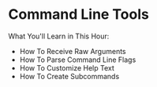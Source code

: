 # Command Line Tools

What You'll Learn in This Hour:

* How To Receive Raw Arguments 
* How To Parse Command Line Flags
* How To Customize Help Text
* How To Create Subcommands


